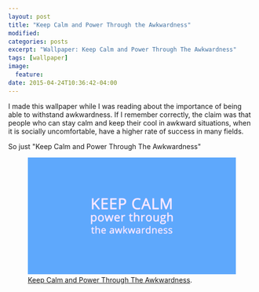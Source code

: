 ```yaml
---
layout: post
title: "Keep Calm and Power Through the Awkwardness"
modified:
categories: posts
excerpt: "Wallpaper: Keep Calm and Power Through The Awkwardness"
tags: [wallpaper]
image:
  feature:
date: 2015-04-24T10:36:42-04:00
---
```


I made this wallpaper while I was reading about the importance of being able to withstand awkwardness.
If I remember correctly, the claim was that people who can stay calm and keep their cool in awkward situations, when it is socially uncomfortable, have a higher rate of success in many fields.

So just "Keep Calm and Power Through The Awkwardness"

<figure>
	<a href="/Wallpapers/KeepCalmandPowerThroughTheAwkwardness.png"><img src="/Wallpapers/KeepCalmandPowerThroughTheAwkwardness.png"></a>
	<figcaption><a href="" title="Keep Calm and Power Through The Awkwardness">Keep Calm and Power Through The Awkwardness</a>.</figcaption>
</figure>
